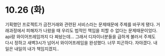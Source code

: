 # 10.26 (화)

기획했던 프로젝트가 금전거래와 관련된 서비스라는 문제때문에 주제를 바꾸게 됐다. 거래과정에서 피해자가 나왔을 때 우리도 법적인 책임을 피할 수 없다는 문제때문이었다. api랑 와이어프레임까지 다 짜놨는데... 그래서 디자이너분들을 급하게 불러서 주제도 다시 정하고 새벽3시가 넘어서 와이어프레임을 완성했다. 너무 피곤하다. 자야겠다. 내일은 내일의 내가 책임지겠지..
